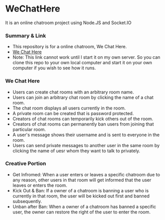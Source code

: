 # WeChatHere
It is an online chatroom project using Node.JS and Socket.IO

### Summary & Link ###

* This repository is for a online chatroom, We Chat Here.
* [We Chat Here](http://ec2-18-220-102-185.us-east-2.compute.amazonaws.com:3456/client.html)
* Note: This link cannot work until I start it on my own server. So you can clone this repo to your own local computer and start it on your own computer if you wish to see how it runs.

### We Chat Here ###

* Users can create chat rooms with an arbitrary room name.
* Users can join an arbitrary chat room by clicking the name of a chat room.
* The chat room displays all users currently in the room.
* A private room can be created that is password protected.
* Creators of chat rooms can temporarily kick others out of the room.
* Creators of chat rooms can permanently ban users from joining that particular room.
* A user's message shows their username and is sent to everyone in the room.
* Users can send private messages to another user in the same room by clicking the name of uesr whom they want to talk to privately.

### Creative Portion ###

* Get Infromed: When a user enters or leaves a specific chatroom due to any reason, other users in that room will get informed that the user leaves or enters the room.
* Kick Out & Ban: If a owner of a chatroom is banning a user who is currently in that room, the user will be kicked out first and banned subsequently.
* Unban after Ban: When a owner of a chatroom has banned a specific user, the owner can restore the right of the user to enter the room.